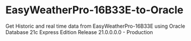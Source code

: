 # EasyWeatherPro-16B33E-to-Oracle
Get Historic and real time data from EasyWeatherPro-16B33E using Oracle Database 21c Express Edition Release 21.0.0.0.0 - Production
